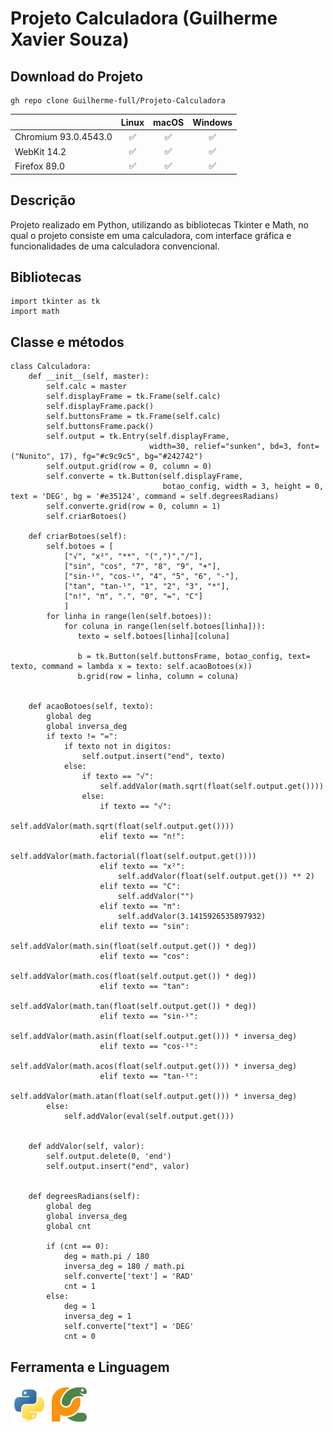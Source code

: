 # Projeto Calculadora (Guilherme Xavier Souza)

## Download do Projeto
```
gh repo clone Guilherme-full/Projeto-Calculadora
```

|          | Linux | macOS | Windows |
|   :---   | :---: | :---: | :---:   |
| Chromium <!-- GEN:chromium-version -->93.0.4543.0<!-- GEN:stop --> | :white_check_mark: | :white_check_mark: | :white_check_mark: |
| WebKit <!-- GEN:webkit-version -->14.2<!-- GEN:stop --> | :white_check_mark: | :white_check_mark: | :white_check_mark: |
| Firefox <!-- GEN:firefox-version -->89.0<!-- GEN:stop --> | :white_check_mark: | :white_check_mark: | :white_check_mark: |

## Descrição

Projeto realizado em Python, utilizando as bibliotecas Tkinter e Math, no qual o projeto consiste em uma calculadora,
com interface gráfica e funcionalidades de uma calculadora convencional.

## Bibliotecas 

```
import tkinter as tk
import math
```

## Classe e métodos

```
class Calculadora:
    def __init__(self, master):
        self.calc = master
        self.displayFrame = tk.Frame(self.calc)
        self.displayFrame.pack()
        self.buttonsFrame = tk.Frame(self.calc)
        self.buttonsFrame.pack()
        self.output = tk.Entry(self.displayFrame,
                               width=30, relief="sunken", bd=3, font=("Nunito", 17), fg="#c9c9c5", bg="#242742")
        self.output.grid(row = 0, column = 0)
        self.converte = tk.Button(self.displayFrame,
                                  botao_config, width = 3, height = 0, text = 'DEG', bg = '#e35124', command = self.degreesRadians)
        self.converte.grid(row = 0, column = 1)
        self.criarBotoes()

    def criarBotoes(self):
        self.botoes = [
            ["√", "x²", "**", "(",")","/"],
            ["sin", "cos", "7", "8", "9", "+"],
            ["sin-¹", "cos-¹", "4", "5", "6", "-"],
            ["tan", "tan-¹", "1", "2", "3", "*"],
            ["n!", "π", ".", "0", "=", "C"]
            ]
        for linha in range(len(self.botoes)):
            for coluna in range(len(self.botoes[linha])):
               texto = self.botoes[linha][coluna]

               b = tk.Button(self.buttonsFrame, botao_config, text= texto, command = lambda x = texto: self.acaoBotoes(x))
               b.grid(row = linha, column = coluna)


    def acaoBotoes(self, texto):
        global deg
        global inversa_deg
        if texto != "=":
            if texto not in digitos:
                self.output.insert("end", texto)
            else:
                if texto == "√":
                    self.addValor(math.sqrt(float(self.output.get())))
                else:
                    if texto == "√":
                        self.addValor(math.sqrt(float(self.output.get())))
                    elif texto == "n!":
                        self.addValor(math.factorial(float(self.output.get())))
                    elif texto == "x²":
                        self.addValor(float(self.output.get()) ** 2)
                    elif texto == "C":
                        self.addValor("")
                    elif texto == "π":
                        self.addValor(3.1415926535897932)
                    elif texto == "sin":
                        self.addValor(math.sin(float(self.output.get()) * deg))
                    elif texto == "cos":
                        self.addValor(math.cos(float(self.output.get()) * deg))
                    elif texto == "tan":
                        self.addValor(math.tan(float(self.output.get()) * deg))
                    elif texto == "sin-¹":
                        self.addValor(math.asin(float(self.output.get())) * inversa_deg)
                    elif texto == "cos-¹":
                        self.addValor(math.acos(float(self.output.get())) * inversa_deg)
                    elif texto == "tan-¹":
                        self.addValor(math.atan(float(self.output.get())) * inversa_deg)
        else:
            self.addValor(eval(self.output.get()))


    def addValor(self, valor):
        self.output.delete(0, 'end')
        self.output.insert("end", valor)


    def degreesRadians(self):
        global deg
        global inversa_deg
        global cnt

        if (cnt == 0):
            deg = math.pi / 180
            inversa_deg = 180 / math.pi
            self.converte['text'] = 'RAD'
            cnt = 1
        else:
            deg = 1
            inversa_deg = 1
            self.converte["text"] = 'DEG'
            cnt = 0
```

## Ferramenta e Linguagem

<img align="center"  alt="Python" heigth= "40" width ="60" src="https://raw.githubusercontent.com/devicons/devicon/master/icons/python/python-original.svg"></img>
<img align="center"  alt="Pycharm" heigth= "40" width ="60" src="https://raw.githubusercontent.com/devicons/devicon/master/icons/pycharm/pycharm-original.svg"></img>



